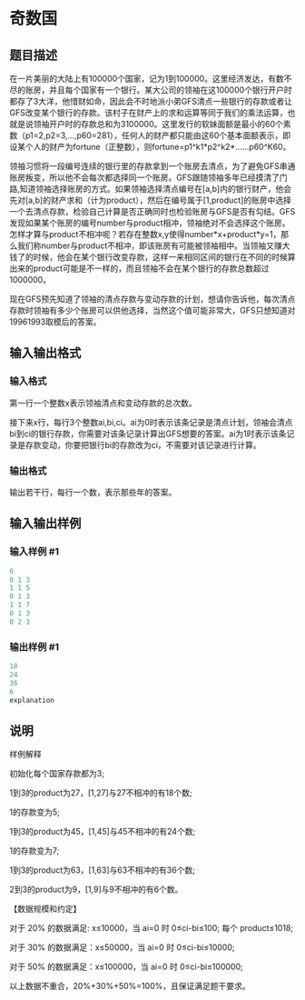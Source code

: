 # 奇数国 

## 题目描述

在一片美丽的大陆上有100000个国家，记为1到100000。这里经济发达，有数不尽的账房，并且每个国家有一个银行。某大公司的领袖在这100000个银行开户时都存了3大洋，他惜财如命，因此会不时地派小弟GFS清点一些银行的存款或者让GFS改变某个银行的存款。该村子在财产上的求和运算等同于我们的乘法运算，也就是说领袖开户时的存款总和为3100000。这里发行的软妹面额是最小的60个素数（p1=2,p2=3,…,p60=281），任何人的财产都只能由这60个基本面额表示，即设某个人的财产为fortune（正整数），则fortune=p1^k1\*p2^k2\*……p60^K60。

领袖习惯将一段编号连续的银行里的存款拿到一个账房去清点，为了避免GFS串通账房叛变，所以他不会每次都选择同一个账房。GFS跟随领袖多年已经摸清了门路,知道领袖选择账房的方式。如果领袖选择清点编号在[a,b]内的银行财产，他会先对[a,b]的财产求和（计为product），然后在编号属于[1,product]的账房中选择一个去清点存款，检验自己计算是否正确同时也检验账房与GFS是否有勾结。GFS发现如果某个账房的编号number与product相冲，领袖绝对不会选择这个账房。怎样才算与product不相冲呢？若存在整数x,y使得number\*x+product\*y=1，那么我们称number与product不相冲，即该账房有可能被领袖相中。当领袖又赚大钱了的时候，他会在某个银行改变存款，这样一来相同区间的银行在不同的时候算出来的product可能是不一样的，而且领袖不会在某个银行的存款总数超过1000000。

现在GFS预先知道了领袖的清点存款与变动存款的计划，想请你告诉他，每次清点存款时领袖有多少个账房可以供他选择，当然这个值可能非常大，GFS只想知道对19961993取模后的答案。

## 输入输出格式

### 输入格式

第一行一个整数x表示领袖清点和变动存款的总次数。

接下来x行，每行3个整数ai,bi,ci。ai为0时表示该条记录是清点计划，领袖会清点bi到ci的银行存款，你需要对该条记录计算出GFS想要的答案。ai为1时表示该条记录是存款变动，你要把银行bi的存款改为ci，不需要对该记录进行计算。

### 输出格式

输出若干行，每行一个数，表示那些年的答案。

## 输入输出样例

### 输入样例 #1

```cpp
6
0 1 3
1 1 5
0 1 3
1 1 7
0 1 3
0 2 3
```


### 输出样例 #1

```cpp
18
24
36
6
explanation

```
## 说明

样例解释

初始化每个国家存款都为3;

1到3的product为27，[1,27]与27不相冲的有18个数;

1的存款变为5;

1到3的product为45，[1,45]与45不相冲的有24个数;

1的存款变为7;

1到3的product为63，[1,63]与63不相冲的有36个数;

2到3的product为9，[1,9]与9不相冲的有6个数。

【数据规模和约定】

对于 20% 的数据满足: x≤10000，当 ai=0 时 0≤ci-bi≤100; 每个 product≤1018;

对于 30% 的数据满足：x≤50000，当 ai=0 时 0≤ci-bi≤10000;

对于 50% 的数据满足：x≤100000，当 ai=0 时 0≤ci-bi≤100000;

以上数据不重合，20%+30%+50%=100%，且保证满足题干要求。


